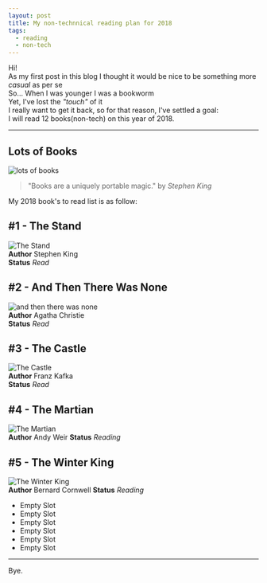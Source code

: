 ```yaml
---
layout: post
title: My non-technnical reading plan for 2018
tags:
  - reading 
  - non-tech
---
```

Hi!   
As my first post in this blog I thought it would be nice to be something more _casual_ as per se      
So... When I was younger I was a bookworm    
Yet, I've lost the _"touch"_ of it   
I really want to get it back, so for that reason, I've settled a goal:   
I will read 12 books(non-tech) on this year of 2018.    

---
## Lots of Books     
![lots of books](../images/post_1/books.jpg)     

> "Books are a uniquely portable magic." by *Stephen King*     

My 2018 book's to read list is as follow:

## #1 - The Stand
![The Stand](../images/post_1/stand.jpg)    
**Author** Stephen King     
**Status** _Read_     

## #2 - And Then There Was None     
![and then there was none](../images/post_1/none.jpg)     
**Author** Agatha Christie      
**Status** _Read_  

## #3 - The Castle     
![The Castle](../images/post_1/castle.jpg)     
**Author** Franz Kafka           
**Status** _Read_    

## #4 - The Martian
![The Martian](../images/post_1/martian.jpg)      
**Author** Andy Weir
**Status** _Reading_

## #5 - The Winter King
![The Winter King](../images/post_1/winter.jpg)     
**Author** Bernard Cornwell
**Status** _Reading_

- Empty Slot
- Empty Slot
- Empty Slot
- Empty Slot
- Empty Slot
- Empty Slot    

---
Bye.

